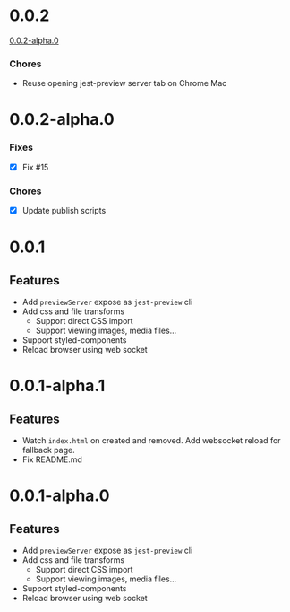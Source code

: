 # 0.0.2

[0.0.2-alpha.0](#002-alpha0)

### Chores

- Reuse opening jest-preview server tab on Chrome Mac

# 0.0.2-alpha.0

### Fixes

- [x] Fix #15

### Chores

- [x] Update publish scripts

# 0.0.1

## Features

- Add `previewServer` expose as `jest-preview` cli
- Add css and file transforms
  - Support direct CSS import
  - Support viewing images, media files...
- Support styled-components
- Reload browser using web socket

# 0.0.1-alpha.1

## Features

- Watch `index.html` on created and removed. Add websocket reload for fallback page.
- Fix README.md

# 0.0.1-alpha.0

## Features

- Add `previewServer` expose as `jest-preview` cli
- Add css and file transforms
  - Support direct CSS import
  - Support viewing images, media files...
- Support styled-components
- Reload browser using web socket
